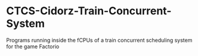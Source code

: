 # CTCS-Cidorz-Train-Concurrent-System
Programs running inside the fCPUs of a train concurrent scheduling system for the game Factorio

